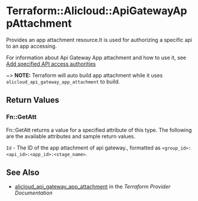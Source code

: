 # Terraform::Alicloud::ApiGatewayAppAttachment

Provides an app attachment resource.It is used for authorizing a specific api to an app accessing. 

For information about Api Gateway App attachment and how to use it, see [Add specified API access authorities](https://www.alibabacloud.com/help/doc-detail/43673.htm)

~> **NOTE:** Terraform will auto build app attachment while it uses `alicloud_api_gateway_app_attachment` to build.

## Return Values

### Fn::GetAtt

Fn::GetAtt returns a value for a specified attribute of this type. The following are the available attributes and sample return values.

`Id` - The ID of the app attachment of api gateway., formatted as `<group_id>:<api_id>:<app_id>:<stage_name>`.

## See Also

* [alicloud_api_gateway_app_attachment](https://www.terraform.io/docs/providers/alicloud/r/api_gateway_app_attachment.html) in the _Terraform Provider Documentation_